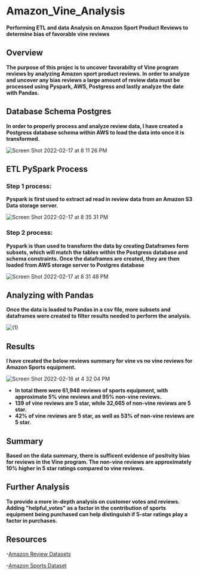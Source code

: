 # Amazon_Vine_Analysis
 **Performing ETL and data Analysis on Amazon Sport Product Reviews to determine bias of favorable vine reviews**
 
 ## Overview
 
 **The purpose of this projec is to uncover favorabilty of Vine program reviews by analyzing Amazon sport product reviews. In order to analyze and uncover any bias reviews a large amount of review data must be processed using Pyspark, AWS, Postgress and lastly analyze the date with Pandas.**
 
 ## Database Schema Postgres
 
 **In order to properly process and analyze review data, I have created a Postgress database schema within AWS to load the data into once it is transformed.**
 
![Screen Shot 2022-02-17 at 8 11 26 PM](https://user-images.githubusercontent.com/91576834/154617100-753ea518-70a2-45a7-979d-6d422ee057a1.png)

## ETL PySpark Process 

### **Step 1 process:**

**Pyspark is first used to extract ad read in review data from an Amazon S3 Data storage server.**

![Screen Shot 2022-02-17 at 8 35 31 PM](https://user-images.githubusercontent.com/91576834/154618350-a4b368be-eea6-4e0b-a3ab-86a28a52d48b.png)

### **Step 2 process:**

**Pyspark is than used to transform the data by creating Dataframes form subsets, which will match the tables within the Postgress database and schema constraints. Once the dataframes are created, they are then loaded from AWS storage server to Postgres database**

![Screen Shot 2022-02-17 at 8 31 48 PM](https://user-images.githubusercontent.com/91576834/154618802-6e8d4097-70e8-4c47-979c-f7135783d818.png)

## **Analyzing with Pandas**

**Once the data is loaded to Pandas in a csv file, more subsets and dataframes were created to filter results needed to perform the analysis.**

![(1)](https://user-images.githubusercontent.com/91576834/154756273-974ef91e-357b-4e6c-9437-4592a2f8c33b.png)

## **Results**

**I have created the below reviews summary for vine vs no vine reviews for Amazon Sports equipment.**

![Screen Shot 2022-02-18 at 4 32 04 PM](https://user-images.githubusercontent.com/91576834/154778205-2870ef0d-40a3-4dcc-88a5-547ebe78deba.png)


- **In total there were 61,948 reviews of sports equipment, with approximate 5% vine reviews and 95% non-vine reviews.**
- **139 of vine reviews are 5 star, while 32,665 of non-vine reviews are 5 star.**
- **42% of vine reviews are 5 star, as well as 53% of non-vine reviews are 5 star.**

## **Summary**

**Based on the data summary, there is sufficent evidence of positvity bias for reviews in the Vine program. The non-vine reviews are approximately 10% higher in 5 star ratings compared to vine reviews.**

## **Further Analysis**

**To provide a more in-depth analysis on customer votes and reviews. Adding "helpful_votes" as a factor in the contribution of sports equipment being purchased can help distinguish if 5-star ratings play a factor in purchases.**

## **Resources**
-[Amazon Review Datasets](https://s3.amazonaws.com/amazon-reviews-pds/tsv/index.txt) 

-[Amazon Sports Dataset](https://s3.amazonaws.com/amazon-reviews-pds/tsv/amazon_reviews_us_Sports_v1_00.tsv.gz)





